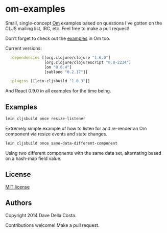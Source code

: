 # om-examples

Small, single-concept [Om](https://github.com/swannodette/om) examples based on questions I've gotten on the CLJS mailing list, IRC, etc.  Feel free to make a pull request!

Don't forget to check out the [examples](https://github.com/swannodette/om/tree/master/examples) in Om too.

Current versions:

```clojure
  :dependencies [[org.clojure/clojure "1.6.0"]
                 [org.clojure/clojurescript "0.0-2234"]
                 [om "0.6.4"]
                 [sablono "0.2.17"]]

  :plugins [[lein-cljsbuild "1.0.3"]]
```

And React 0.9.0 in all examples for the time being.

## Examples

```bash
lein cljsbuild once resize-listener
```

Extremely simple example of how to listen for and re-render an Om component via resize events and state changes.

```bash
lein cljsbuild once same-data-different-component
```

Using two different components with the same data set, alternating based on a hash-map field value.


## License

[MIT license](http://opensource.org/licenses/MIT)


## Authors

Copyright 2014 Dave Della Costa.

Contributions welcome!  Make a pull request.
